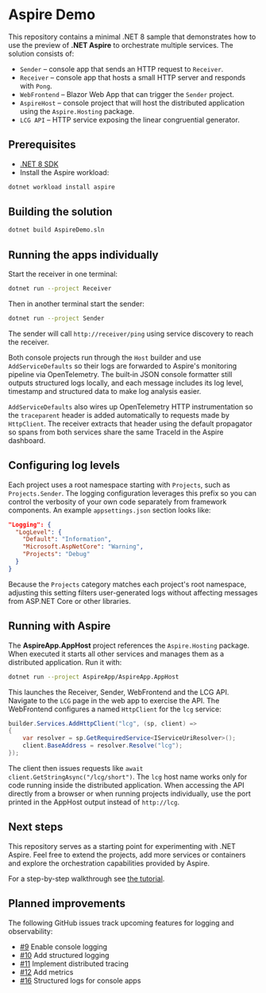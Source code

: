 # Aspire Demo

This repository contains a minimal .NET 8 sample that demonstrates how to use the preview of **.NET Aspire** to orchestrate multiple services. The solution consists of:

- `Sender` – console app that sends an HTTP request to `Receiver`.
- `Receiver` – console app that hosts a small HTTP server and responds with `Pong`.
- `WebFrontend` – Blazor Web App that can trigger the `Sender` project.
- `AspireHost` – console project that will host the distributed application using the `Aspire.Hosting` package.
- `LCG API` – HTTP service exposing the linear congruential generator.

## Prerequisites

- [.NET 8 SDK](https://dotnet.microsoft.com/download/dotnet/8.0)
- Install the Aspire workload:

```bash
dotnet workload install aspire
```

## Building the solution

```bash
dotnet build AspireDemo.sln
```

## Running the apps individually

Start the receiver in one terminal:

```bash
dotnet run --project Receiver
```

Then in another terminal start the sender:

```bash
dotnet run --project Sender
```

The sender will call `http://receiver/ping` using service discovery to reach the receiver.

Both console projects run through the `Host` builder and use
`AddServiceDefaults` so their logs are forwarded to Aspire's monitoring
pipeline via OpenTelemetry. The built‑in JSON console formatter still outputs
structured logs locally, and each message includes its log level, timestamp and
structured data to make log analysis easier.

`AddServiceDefaults` also wires up OpenTelemetry HTTP instrumentation so the
`traceparent` header is added automatically to requests made by `HttpClient`.
The receiver extracts that header using the default propagator so spans from
both services share the same TraceId in the Aspire dashboard.

## Configuring log levels

Each project uses a root namespace starting with `Projects`, such as `Projects.Sender`. The logging configuration leverages this prefix so you can control the verbosity of your own code separately from framework components. An example `appsettings.json` section looks like:

```json
"Logging": {
  "LogLevel": {
    "Default": "Information",
    "Microsoft.AspNetCore": "Warning",
    "Projects": "Debug"
  }
}
```

Because the `Projects` category matches each project's root namespace, adjusting this setting filters user-generated logs without affecting messages from ASP.NET Core or other libraries.


## Running with Aspire

The **AspireApp.AppHost** project references the `Aspire.Hosting` package. When executed it starts all other services and manages them as a distributed application. Run it with:

```bash
dotnet run --project AspireApp/AspireApp.AppHost
```

This launches the Receiver, Sender, WebFrontend and the LCG API. Navigate to the `LCG` page in the web app to exercise the API. The WebFrontend configures a named `HttpClient` for the `lcg` service:

```csharp
builder.Services.AddHttpClient("lcg", (sp, client) =>
{
    var resolver = sp.GetRequiredService<IServiceUriResolver>();
    client.BaseAddress = resolver.Resolve("lcg");
});
```

The client then issues requests like `await client.GetStringAsync("/lcg/short")`. The `lcg` host name works only for code running inside the distributed application. When accessing the API directly from a browser or when running projects individually, use the port printed in the AppHost output instead of `http://lcg`.

## Next steps

This repository serves as a starting point for experimenting with .NET Aspire. Feel free to extend the projects, add more services or containers and explore the orchestration capabilities provided by Aspire.

For a step-by-step walkthrough see [the tutorial](TUTORIAL.md).

## Planned improvements

The following GitHub issues track upcoming features for logging and observability:
- [#9](https://github.com/trefbaltriggerbal/aspire/issues/9) Enable console logging
- [#10](https://github.com/trefbaltriggerbal/aspire/issues/10) Add structured logging
- [#11](https://github.com/trefbaltriggerbal/aspire/issues/11) Implement distributed tracing
- [#12](https://github.com/trefbaltriggerbal/aspire/issues/12) Add metrics
- [#16](https://github.com/trefbaltriggerbal/aspire/issues/16) Structured logs for console apps

